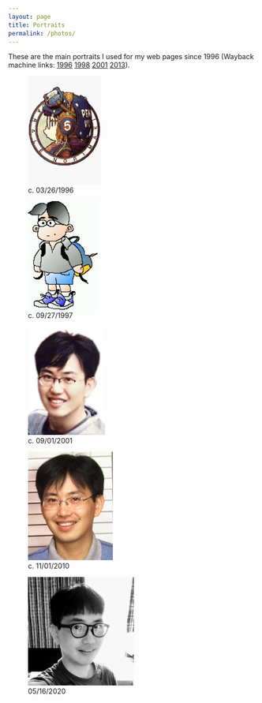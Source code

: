```yaml
---
layout: page
title: Portraits
permalink: /photos/
---
```


These are the main portraits I used for my web pages since 1996 (Wayback machine links: 
   [1996](https://web.archive.org/web/19961222234745/http://www.cs.utexas.edu/users/yschoe/)
   [1998](https://web.archive.org/web/19980123032039/http://www.cs.utexas.edu/users/yschoe/)
   [2001](https://web.archive.org/web/20020622062347/http://faculty.cs.tamu.edu/choe/)
   [2013](https://web.archive.org/web/20130512054826/http://faculty.cs.tamu.edu/choe/)).


<div class="gallery">

  <figure class="gallery-frame">
   <img src="/images/slump08.png" height="220px"/>
   <figcaption>c. 03/26/1996
   </figcaption>
  </figure>

  <figure class="gallery-frame">
   <img src="/images/me-color-cropped.png" height="220px"/>
   <figcaption>c. 09/27/1997
   </figcaption>
  </figure>

  <figure class="gallery-frame">
   <img src="/images/yschoe8.jpg" height="220px"/>
   <figcaption>c. 09/01/2001
   </figcaption>
  </figure>

  <figure class="gallery-frame">
   <img src="/images/choe-2010-3.jpg" height="220px"/>
   <figcaption>c. 11/01/2010 
   </figcaption>
  </figure>

  <figure class="gallery-frame">
   <img src="/images/choe-may-2020.jpg" height="220px"/>
   <figcaption>05/16/2020
   </figcaption>
  </figure>

</div>
